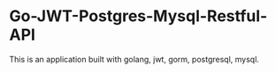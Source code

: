 
# Go-JWT-Postgres-Mysql-Restful-API
This is an application built with golang, jwt, gorm, postgresql, mysql.
